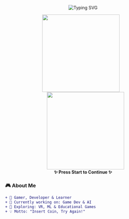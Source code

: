 <!-- Retro Game Themed GitHub Profile README -->
<p align="center"> 
  <img src="https://readme-typing-svg.demolab.com?font=Press+Start+2P&size=16&pause=1000&color=00FF00&center=true&width=600&lines=Hi!+I'm+Janmajay+Sahani;Welcome+to+my+GitHub+Profile;Loading...+Ready+Player+1!" alt="Typing SVG" /> 
</p>

<p align="center"> 
  <img src="https://media3.giphy.com/media/v1.Y2lkPTc5MGI3NjExMGJwOHN5M2JtYXUxOTF6ZTQ4bXZpbmlqbGM3N2J1ajVoZDRtaThzNCZlcD12MV9pbnRlcm5hbF9naWZfYnlfaWQmY3Q9Zw/vf7m1r9lnoDl6hjU3u/giphy.gif" width="250px" style="margin-right:15px;" />
  <img src="https://media.giphy.com/media/v1.Y2lkPTc5MGI3NjExYzF5enhjYnpsaGlmZTRnaTdnenc4eGE5bXF0OXVnY2pzejN6dGN0NyZlcD12MV9naWZzX3NlYXJjaCZjdD1n/JPb0gtY8CNU3EW3QvS/giphy.gif" width="250px" style="margin-left:15px;" /> 
  <br> 
  <b>✨ Press Start to Continue ✨</b> 
</p>


  
### 🎮 About Me
```diff
+ 👾 Gamer, Developer & Learner
+ 🔭 Currently working on: Game Dev & AI
+ 🌱 Exploring: VR, ML & Educational Games
+ 💡 Motto: "Insert Coin, Try Again!"
